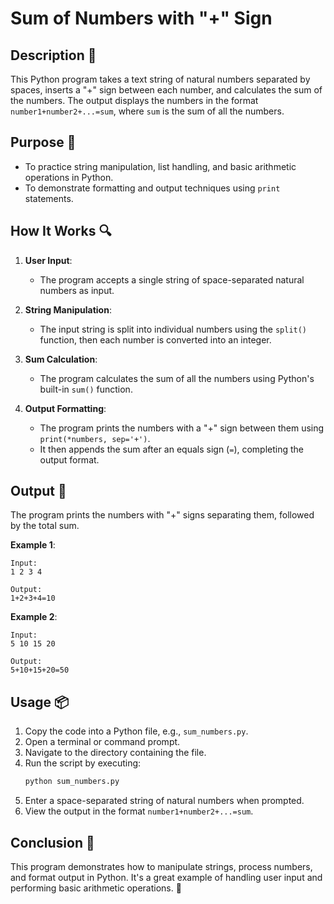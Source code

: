 # Sum of Numbers with "+" Sign

## Description 📝

This Python program takes a text string of natural numbers separated by spaces, inserts a "+" sign between each number, and calculates the sum of the numbers.
The output displays the numbers in the format `number1+number2+...=sum`, where `sum` is the sum of all the numbers.

## Purpose 🎯

-   To practice string manipulation, list handling, and basic arithmetic operations in Python.
-   To demonstrate formatting and output techniques using `print` statements.

## How It Works 🔍

1. **User Input**:

    - The program accepts a single string of space-separated natural numbers as input.

2. **String Manipulation**:

    - The input string is split into individual numbers using the `split()` function, then each number is converted into an integer.

3. **Sum Calculation**:

    - The program calculates the sum of all the numbers using Python's built-in `sum()` function.

4. **Output Formatting**:
    - The program prints the numbers with a "+" sign between them using `print(*numbers, sep='+')`.
    - It then appends the sum after an equals sign (`=`), completing the output format.

## Output 📜

The program prints the numbers with "+" signs separating them, followed by the total sum.

**Example 1**:

```
Input:
1 2 3 4

Output:
1+2+3+4=10
```

**Example 2**:

```
Input:
5 10 15 20

Output:
5+10+15+20=50
```

## Usage 📦

1. Copy the code into a Python file, e.g., `sum_numbers.py`.
2. Open a terminal or command prompt.
3. Navigate to the directory containing the file.
4. Run the script by executing:
    ```bash
    python sum_numbers.py
    ```
5. Enter a space-separated string of natural numbers when prompted.
6. View the output in the format `number1+number2+...=sum`.

## Conclusion 🚀

This program demonstrates how to manipulate strings, process numbers, and format output in Python.
It's a great example of handling user input and performing basic arithmetic operations. 🎉
